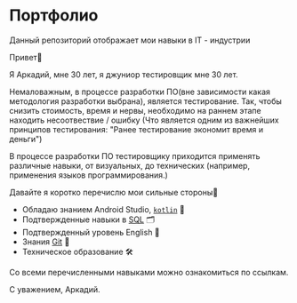 # Портфолио
Данный репозиторий отображает мои навыки в IT - индустрии

Привет👋

Я Аркадий, мне 30 лет, я джуниор тестировщик мне 30 лет. 

Немаловажным, в процессе разработки ПО(вне
зависимости какая методология разработки выбрана), 
является тестирование. Так, чтобы снизить стоимость, 
время и нервы, необходимо на раннем этапе находить
несоотвествие / ошибку (Что является одним из важнейших
принципов тестирования: "Ранее тестирование экономит
время и деньги")

В процессе разработки ПО тестировщику 
приходится применять различные навыки, от визуальных, 
 до технических (например, применения языков программирования.) 

Давайте я коротко перечислю мои сильные стороны📝

 -	Обладаю знанием Android Studio, [`kotlin`](https://github.com/ArkadyBard/Portfolio/blob/main/kotlin.md)  📱
 -	Подтвержденные навыки в [SQL]() 🗂
 -	Подтвержденный уровень English 📖
 -	Знания [Git]()                 🥢
 -	Техническое образование        🛠

Со всеми перечисленными навыками можно ознакомиться по ссылкам.

С уважением, Аркадий.
